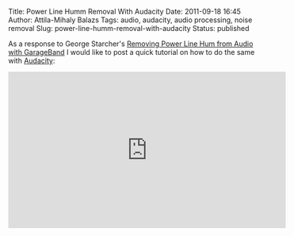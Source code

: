 Title: Power Line Humm Removal With Audacity
Date: 2011-09-18 16:45
Author: Attila-Mihaly Balazs
Tags: audio, audacity, audio processing, noise removal
Slug: power-line-humm-removal-with-audacity
Status: published

As a response to George Starcher's [Removing Power Line Hum from Audio
with GarageBand](http://www.youtube.com/watch?v=u14m99vFcE4) I would
like to post a quick tutorial on how to do the same with
[Audacity](http://audacity.sourceforge.net/):

<p>
<center>
<iframe width="560" height="315" src="http://www.youtube-nocookie.com/embed/w0E-UO2Br1o" frameborder="0" allowfullscreen="allowfullscreen">
</iframe>
</center>
</p>

